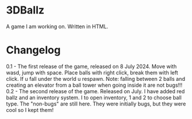 # 3DBallz
A game I am working on. Written in HTML.
# Changelog
0.1 - The first release of the game, released on 8 July 2024. Move with wasd, jump with space. Place balls with right click, break them with left click. If u fall under the world u respawn.
Note: falling between 2 balls and creating an elevator from a ball tower when going inside it are not bugs!!!
0.2 - The second release of the game. Released on July. I have added red ballz and an inventory system. I to open inventory, 1 and 2 to choose ball type. The "non-bugs" are still here. They were initially bugs, but they were cool so I kept them!
